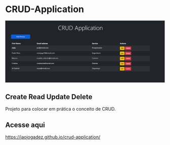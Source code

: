 # CRUD-Application
![Design preview for the home web site](./Design/crud-app.png)

## Create Read Update Delete
 Projeto para colocar em prática o conceito de CRUD.

## Acesse aqui
https://jaojogadez.github.io/crud-application/

